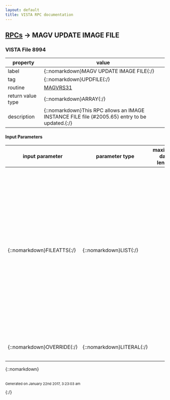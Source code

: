 ```yaml
---
layout: default
title: VISTA RPC documentation
---
```




## [RPCs](TableOfContent.md) &#8594; MAGV UPDATE IMAGE FILE 



### VISTA File 8994 


 property | value 
--- | --- 
 label | {::nomarkdown}MAGV UPDATE IMAGE FILE{:/}
 tag | {::nomarkdown}UPDFILE{:/}
 routine | [MAGVRS31](http://code.osehra.org/dox/Routine_MAGVRS31_source.html)
 return value type | {::nomarkdown}ARRAY{:/}
 description | {::nomarkdown}This RPC allows an IMAGE INSTANCE FILE file (#2005.65) entry to be updated.{:/}

#### Input Parameters

| input parameter | parameter type | maximum data length | required | description | 
| --- | --- | --- | --- | --- | 
| {::nomarkdown}FILEATTS{:/} | {::nomarkdown}LIST{:/} |  |  | {::nomarkdown}Input parameters are name-value pairs sent as successive integersubscripts in an array that should be passed in by reference as the secondargument to entry point UPDFILE^MAGVRS31.  The first argument willcontain the returned value in an array that should also be passed byreference.  The values passed in should be in the format <fname>`<value>, where<fname> is a field name in the IMAGE INSTANCE FILE file (#2005.65) and <value>is the value to which that field should be set.{:/} | 
| {::nomarkdown}OVERRIDE{:/} | {::nomarkdown}LITERAL{:/} |  |  | {::nomarkdown}This parameter overrides parent IEN checking.{:/} | 

{::nomarkdown} <br/><br/><p style="font-size: 11px">Generated on January 22nd 2017, 3:23:03 am</p>{:/}